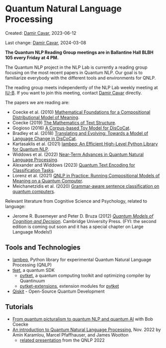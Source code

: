 # Quantum Natural Language Processing

Created: [Damir Cavar], 2023-06-12

Last change: [Damir Cavar], 2024-03-08


**The Quantum NLP Reading Group meetings are in Ballantine Hall BLBH 105 every Friday at 4 PM.**


The Quantum NLP project in the NLP Lab is currently a reading group focusing on the most recent papers in Quantum NLP. Our goal is to familiarize everybody with the different tools and environments for QNLP.

The reading group meets independently of the NLP Lab weekly meeting at [IU-B](https://www.indiana.edu/). If you want to join this meeting, contact [Damir Cavar] directly.


The papers we are reading are:

- Coecke et al. (2010) [Mathematical Foundations for a Compositional Distributional Model of Meaning](https://arxiv.org/abs/1003.4394).
- Coecke (2019) [The Mathematics of Text Structure](https://arxiv.org/abs/1904.03478).
- Gogioso (2016) [A Corpus-based Toy Model for DisCoCat](https://arxiv.org/abs/1605.04013).
- Bradley et al. (2018) [Translating and Evolving: Towards a Model of Language Change in DisCoCat](https://arxiv.org/abs/1811.11041).
- Kartasaklis et al. (2021) [lambeq: An Efficient High-Level Python Library for Quantum NLP](https://arxiv.org/abs/2110.04236).
- Widdows et al. (2022) [Near-Term Advances in Quantum Natural Language Processing](https://arxiv.org/abs/2206.02171).
- Alexander and Widdows (2023) [Quantum Text Encoding for Classification Tasks](https://arxiv.org/abs/2301.03715).
- Lorenz et al. (2021) [QNLP in Practice: Running Compositional Models of Meaning on a Quantum Computer](https://arxiv.org/abs/2102.12846).
- Meichanetzidis et al. (2020) [Grammar-aware sentence classification on quantum computers](https://arxiv.org/abs/2012.03756).


Relevant literature from Cognitive Science and Psychology, related to language:

- Jerome R. Busemeyer and Peter D. Bruza (2012) *[Quantum Models of Cognition and Decision](https://www.cambridge.org/core/books/quantum-models-of-cognition-and-decision/75909428F710F7C6AF7D580CB83443AC)*. Cambridge University Press. (FYI: the second edition is coming out soon and it has a special chapter on Large Language Models!)



## Tools and Technologies

- [lambeq], Python library for experimental Quantum Natural Language Processing (QNLP)
- [tket], a quantum SDK
    - [pytket], a quantum computing toolkit and optimizing compiler by Quantinuum
    - [pytket-extensions], extension modules for [pytket]
- [Qiskit] - Open-Source Quantum Development


## Tutorials

- [From quantum picturalism to quantum NLP and quantum AI](https://www.youtube.com/live/pFc2PmxVMt8?feature=share) with Bob Coecke
- [An introduction to Quantum Natural Language Processing](https://medium.com/qiskit/an-introduction-to-quantum-natural-language-processing-7aa4cc73c674), Nov. 2022 by Amin Karamlou, Marcel Pfaffhauser, and James Wootton
    - [related presentation](https://youtu.be/mJSjAePB0Eo) from the QNLP 2022



[Damir Cavar]: http://damir.cavar.me/ "Damir Cavar"
[tket]:        https://github.com/CQCL/tket "tket, a quantum SDK"
[pytket]:      https://github.com/CQCL/pytket "pytket, quantum computing toolkit"
[pytket-extensions]: https://github.com/CQCL/pytket-extensions "pytket extension modules"
[Qiskit]: https://qiskit.org/ "Qiskit"
[lambeq]: https://cqcl.github.io/lambeq/ "Lambeq"
